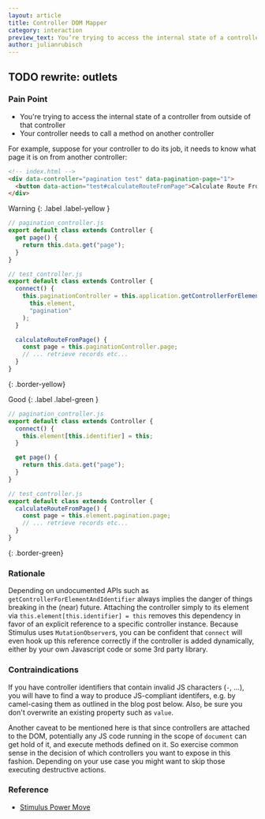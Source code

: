 ```yaml
---
layout: article
title: Controller DOM Mapper
category: interaction
preview_text: You’re trying to access the internal state of a controller from outside of that controller
author: julianrubisch
---
```


## TODO rewrite: outlets


### Pain Point
- You're trying to access the internal state of a controller from outside of that controller
- Your controller needs to call a method on another controller

For example, suppose for your controller to do its job, it needs to know what page it is on from another controller:

```html
<!-- index.html -->
<div data-controller="pagination test" data-pagination-page="1">
  <button data-action="test#calculateRouteFromPage">Calculate Route From Page</button>
</div>
```

Warning
{: .label .label-yellow }

```js
// pagination_controller.js
export default class extends Controller {
  get page() {
    return this.data.get("page");
  }
}

// test_controller.js
export default class extends Controller {
  connect() {
    this.paginationController = this.application.getControllerForElementAndIdentifier(
      this.element,
      "pagination"
    );
  }

  calculateRouteFromPage() {
    const page = this.paginationController.page;
    // ... retrieve records etc...
  }
}
```
{: .border-yellow}

Good
{: .label .label-green }

```js
// pagination_controller.js
export default class extends Controller {
  connect() {
    this.element[this.identifier] = this;
  } 

  get page() {
    return this.data.get("page");
  }
}

// test_controller.js
export default class extends Controller {
  calculateRouteFromPage() {
    const page = this.element.pagination.page;
    // ... retrieve records etc...
  }
}
```
{: .border-green}

### Rationale
Depending on undocumented APIs such as `getControllerForElementAndIdentifier` always implies the danger of things breaking in the (near) future. Attaching the controller simply to its element via `this.element[this.identifier] = this` removes this dependency in favor of an explicit reference to a specific controller instance. Because Stimulus uses `MutationObserver`s, you can be confident that `connect` will even hook up this reference correctly if the controller is added dynamically, either by your own Javascript code or some 3rd party library.

### Contraindications
If you have controller identifiers that contain invalid JS characters (`-`, ...), you will have to find a way to produce JS-compliant identifers, e.g. by camel-casing them as outlined in the blog post below. Also, be sure you don't overwrite an existing property such as `value`.

Another caveat to be mentioned here is that since controllers are attached to the DOM, potentially any JS code running in the scope of `document` can get hold of it, and execute methods defined on it. So exercise common sense in the decision of which controllers you want to expose in this fashion. Depending on your use case you might want to skip those executing destructive actions.

### Reference
- [Stimulus Power Move](https://leastbad.com/stimulus-power-move)
